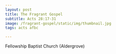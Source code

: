 ```yaml
---
layout: post
title: The Fragrant Gospel
subtitle: Acts 28:17-31
image: /fragrant-gospel/static/img/thumbnail.jpg
tags: acts afbc

---
```

Fellowship Baptist Church (Aldergrove)
